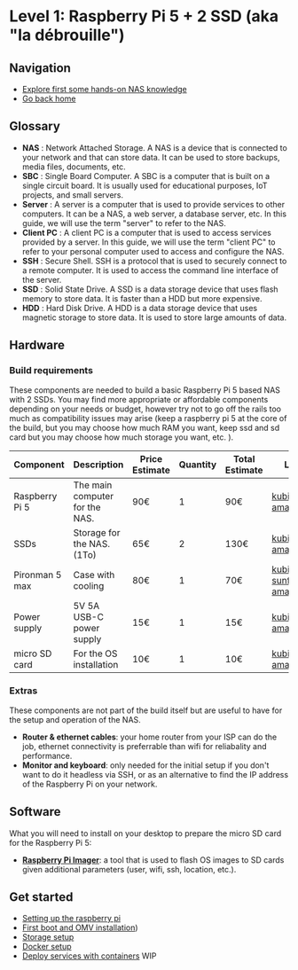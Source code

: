# Level 1: Raspberry Pi 5 + 2 SSD (aka "la débrouille")

## Navigation

- [Explore first some hands-on NAS knowledge](../../knowledge-base.md)
- [Go back home](../../../../README.md#lets-explore-the-builds)

## Glossary

- **NAS** : Network Attached Storage. A NAS is a device that is connected to your network and that can store data. It can be used to store backups, media files, documents, etc.
- **SBC** : Single Board Computer. A SBC is a computer that is built on a single circuit board. It is usually used for educational purposes, IoT projects, and small servers.
- **Server** : A server is a computer that is used to provide services to other computers. It can be a NAS, a web server, a database server, etc. In this guide, we will use the term "server" to refer to the NAS.
- **Client PC** : A client PC is a computer that is used to access services provided by a server. In this guide, we will use the term "client PC" to refer to your personal computer used to access and configure the NAS.
- **SSH** : Secure Shell. SSH is a protocol that is used to securely connect to a remote computer. It is used to access the command line interface of the server.
- **SSD** : Solid State Drive. A SSD is a data storage device that uses flash memory to store data. It is faster than a HDD but more expensive.
- **HDD** : Hard Disk Drive. A HDD is a data storage device that uses magnetic storage to store data. It is used to store large amounts of data.

## Hardware

### Build requirements

These components are needed to build a basic Raspberry Pi 5 based NAS with 2 SSDs. You may find more appropriate or affordable components depending on your needs or budget, however try not to go off the rails too much as compatibility issues may arise (keep a raspberry pi 5 at the core of the build, but you may choose how much RAM you want, keep ssd and sd card but you may choose how much storage you want, etc. ).

| Component      | Description                    | Price Estimate | Quantity | Total Estimate | Links                                                                                                                                                                                                |
| -------------- | ------------------------------ | -------------- | -------- | -------------- | ---------------------------------------------------------------------------------------------------------------------------------------------------------------------------------------------------- |
| Raspberry Pi 5 | The main computer for the NAS. | 90€            | 1        | 90€            | [kubii](https://www.kubii.com/en/nano-computers/4106-1832-raspberry-pi-5-3272496315938.html#/ram-8_gb) [amazon](https://amzn.eu/d/5LiKxiZ)                                                           |
| SSDs           | Storage for the NAS. (1To)     | 65€            | 2        | 130€           | [kubii](https://www.kubii.com/en/storage-device/4446-2411-ssd-hard-drive-for-raspberry-pi-5-3272496319592.html#/storage_capacity-1tb) [amazon](https://amzn.eu/d/dkpEgvX)                            |
| Pironman 5 max | Case with cooling              | 80€            | 1        | 70€            | [kubii](https://www.kubii.com/en/ventilated-smart-cases/4785-pironman-5-max-3272496323865.html) [sunfounder](https://www.sunfounder.com/products/pironman-5-max) [amazon](https://amzn.eu/d/5glcb0B) |
| Power supply   | 5V 5A USB-C power supply       | 15€            | 1        | 15€            | [kubii](https://www.kubii.com/en/power-supplies/4107-1818-power-supply-raspberry-pi-27w-usb-c-3272496315761.html#/color-white/power_supply-european_union_eu) [amazon](https://amzn.eu/d/5R0RK0o)    |
| micro SD card  | For the OS installation        | 10€            | 1        | 10€            | [kubii](https://www.kubii.com/en/storage-device/4392-2099-official-raspberry-pi-sd-card-3272496319158.html#/storage_capacity-32_gb/os-without_os_activated) [amazon](https://amzn.eu/d/85VKNLo)      |

### Extras

These components are not part of the build itself but are useful to have for the setup and operation of the NAS.

- **Router & ethernet cables**: your home router from your ISP can do the job, ethernet connectivity is preferrable than wifi for reliabality and performance.
- **Monitor and keyboard**: only needed for the initial setup if you don't want to do it headless via SSH, or as an alternative to find the IP address of the Raspberry Pi on your network.

## Software

What you will need to install on your desktop to prepare the micro SD card for the Raspberry Pi 5:

- [**Raspberry Pi Imager**](https://www.raspberrypi.com/software): a tool that is used to flash OS images to SD cards given additional parameters (user, wifi, ssh, location, etc.).

## Get started

- [Setting up the raspberry pi](./raspberrypi.md)
- [First boot and OMV installation](./omv-first-boot.md))
- [Storage setup](./omv-storage.md)
- [Docker setup](./omv-docker.md)
- [Deploy services with containers](./containers.md) WIP
